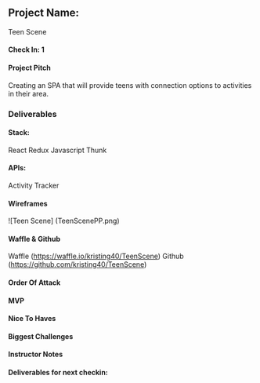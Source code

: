 ## Project Name:  
Teen Scene

#### Check In: 1  

#### Project Pitch  
Creating an SPA that will provide teens with connection options to activities in their area.

### Deliverables  

#### Stack:
React
Redux
Javascript
Thunk

#### APIs:  
Activity Tracker

#### Wireframes  
![Teen Scene] (TeenScenePP.png)

#### Waffle & Github
Waffle (https://waffle.io/kristing40/TeenScene)
Github (https://github.com/kristing40/TeenScene)

#### Order Of Attack  

#### MVP

#### Nice To Haves   

#### Biggest Challenges  

#### Instructor Notes

#### Deliverables for next checkin:
